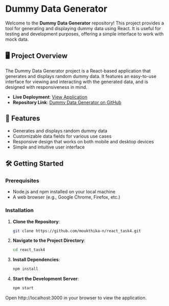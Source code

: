 # Dummy Data Generator

Welcome to the **Dummy Data Generator** repository! This project provides a tool for generating and displaying dummy data using React. It is useful for testing and development purposes, offering a simple interface to work with mock data.

## 🖥️ Project Overview

The Dummy Data Generator project is a React-based application that generates and displays random dummy data. It features an easy-to-use interface for viewing and interacting with the generated data, and is designed with responsiveness in mind.

- **Live Deployment**: [View Application](https://react-task4-pied.vercel.app/)
- **Repository Link**: [Dummy Data Generator on GitHub](https://github.com/moukthika-n/react_task4)

## 🌟 Features

- Generates and displays random dummy data
- Customizable data fields for various use cases
- Responsive design that works on both mobile and desktop devices
- Simple and intuitive user interface

## 🛠️ Getting Started

### Prerequisites

- Node.js and npm installed on your local machine
- A web browser (e.g., Google Chrome, Firefox, etc.)

### Installation

1. **Clone the Repository**:

   ```bash
   git clone https://github.com/moukthika-n/react_task4.git
   ```
2. **Navigate to the Project Directory**:

   ```bash
   cd react_task4
   ```
3. **Install Dependencies**:

   ```bash
   npm install
   ```
4. **Start the Development Server**:

   ```bash
   npm start
   ```
Open http://localhost:3000 in your browser to view the application.
